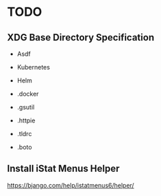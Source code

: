 # TODO

## XDG Base Directory Specification

* Asdf
* Kubernetes
* Helm

* .docker
* .gsutil
* .httpie
* .tldrc
* .boto


## Install iStat Menus Helper
https://bjango.com/help/istatmenus6/helper/
